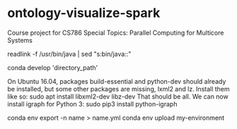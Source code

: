 # ontology-visualize-spark
Course project for CS786 Special Topics: Parallel Computing for Multicore Systems



readlink -f /usr/bin/java | sed "s:bin/java::"

conda develop 'directory_path'


On Ubuntu 16.04, packages build-essential and python-dev should already be installed, but some other packages are missing, lxml2 and lz. Install them like so:
sudo apt install libxml2-dev libz-dev
That should be all. We can now install igraph for Python 3:
sudo pip3 install python-igraph



conda env export -n name > name.yml
conda env upload my-environment
